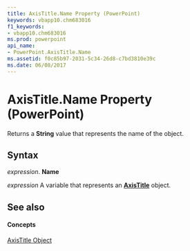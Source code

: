```yaml
---
title: AxisTitle.Name Property (PowerPoint)
keywords: vbapp10.chm683016
f1_keywords:
- vbapp10.chm683016
ms.prod: powerpoint
api_name:
- PowerPoint.AxisTitle.Name
ms.assetid: f0c85b97-2031-5c34-26d8-c7bd3810e39c
ms.date: 06/08/2017
---
```



# AxisTitle.Name Property (PowerPoint)

Returns a  **String** value that represents the name of the object.


## Syntax

 _expression_. **Name**

 _expression_ A variable that represents an **[AxisTitle](PowerPoint.AxisTitle.md)** object.


## See also


#### Concepts


[AxisTitle Object](PowerPoint.AxisTitle.md)

